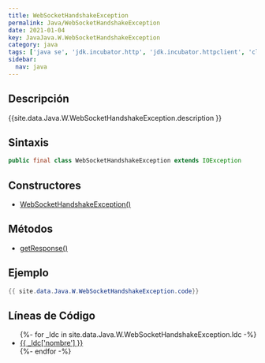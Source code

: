 ```yaml
---
title: WebSocketHandshakeException
permalink: Java/WebSocketHandshakeException
date: 2021-01-04
key: JavaJava.W.WebSocketHandshakeException
category: java
tags: ['java se', 'jdk.incubator.http', 'jdk.incubator.httpclient', 'clase java', 'Java 9']
sidebar: 
  nav: java
---
```


## Descripción
{{site.data.Java.W.WebSocketHandshakeException.description }}

## Sintaxis
~~~java
public final class WebSocketHandshakeException extends IOException
~~~

## Constructores
* [WebSocketHandshakeException()](/Java/WebSocketHandshakeException/WebSocketHandshakeException/)

## Métodos
* [getResponse()](/Java/WebSocketHandshakeException/getResponse)

## Ejemplo
~~~java
{{ site.data.Java.W.WebSocketHandshakeException.code}}
~~~

## Líneas de Código
<ul>
{%- for _ldc in site.data.Java.W.WebSocketHandshakeException.ldc -%}
   <li>
       <a href="{{_ldc['url'] }}">{{ _ldc['nombre'] }}</a>
   </li>
{%- endfor -%}
</ul>
